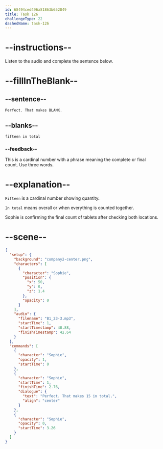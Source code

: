```yaml
---
id: 68494ced496a81863b652849
title: Task 126
challengeType: 22
dashedName: task-126
---
```


<!-- (audio) Sophie: Perfect. That makes fifteen in total. -->

# --instructions--

Listen to the audio and complete the sentence below.

# --fillInTheBlank--

## --sentence--

`Perfect. That makes BLANK.`

## --blanks--

`fifteen in total`

### --feedback--

This is a cardinal number with a phrase meaning the complete or final count. Use three words.

# --explanation--

`Fifteen` is a cardinal number showing quantity.

`In total` means overall or when everything is counted together.

Sophie is confirming the final count of tablets after checking both locations.

# --scene--

```json
{
  "setup": {
    "background": "company2-center.png",
    "characters": [
      {
        "character": "Sophie",
        "position": {
          "x": 50,
          "y": 0,
          "z": 1.4
        },
        "opacity": 0
      }
    ],
    "audio": {
      "filename": "B1_23-3.mp3",
      "startTime": 1,
      "startTimestamp": 40.88,
      "finishTimestamp": 42.64
    }
  },
  "commands": [
    {
      "character": "Sophie",
      "opacity": 1,
      "startTime": 0
    },
    {
      "character": "Sophie",
      "startTime": 1,
      "finishTime": 2.76,
      "dialogue": {
        "text": "Perfect. That makes 15 in total.",
        "align": "center"
      }
    },
    {
      "character": "Sophie",
      "opacity": 0,
      "startTime": 3.26
    }
  ]
}
```

